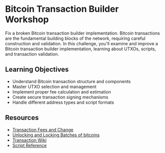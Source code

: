 # Bitcoin Transaction Builder Workshop

Fix a broken Bitcoin transaction builder implementation. Bitcoin transactions are the fundamental building blocks of the network, requiring careful construction and validation. In this challenge, you'll examine and improve a Bitcoin transaction builder implementation, learning about UTXOs, scripts, and transaction validation.

## Learning Objectives

- Understand Bitcoin transaction structure and components
- Master UTXO selection and management
- Implement proper fee calculation and estimation
- Create secure transaction signing mechanisms
- Handle different address types and script formats

## Resources

- [Transaction Fees and Change](https://developer.bitcoin.org/devguide/transactions.html#transaction-fees-and-change)
- [Unlocking and Locking Batches of bitcoins](https://learnmeabitcoin.com/technical/transaction/)
- [Transaction Wiki](https://en.bitcoin.it/wiki/Transaction)
- [Script Reference](https://en.bitcoin.it/wiki/Script)
